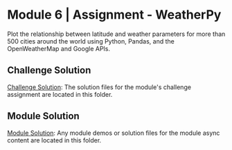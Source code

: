 # Module 6 | Assignment - WeatherPy

Plot the relationship between latitude and weather parameters for more than 500 cities around the world using Python, Pandas, and the OpenWeatherMap and Google APIs.

## Challenge Solution

[Challenge Solution](Challenge_Solution): The solution files for the module's challenge assignment are located in this folder.

## Module Solution

[Module Solution](Module_Solution): Any module demos or solution files for the module async content are located in this folder.
